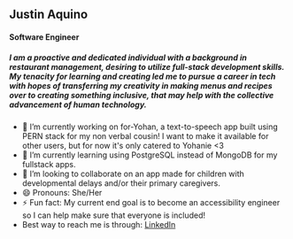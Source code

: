 ## Justin Aquino
#### Software Engineer



##### I am a proactive and dedicated individual with a background in restaurant management, desiring to utilize full-stack development skills. My tenacity for learning and creating led me to pursue a career in tech with hopes of transferring my creativity in making menus and recipes over to creating something inclusive, that may help with the collective advancement of human technology.

- 🔭 I’m currently working on for-Yohan, a text-to-speech app built using PERN stack for my non verbal cousin! I want to make it available for other users, but for now it's only catered to Yohanie <3 
- 🌱 I’m currently learning using PostgreSQL instead of MongoDB for my fullstack apps.
- 👯 I’m looking to collaborate on an app made for children with developmental delays and/or their primary caregivers.
- 😄 Pronouns: She/Her
- ⚡ Fun fact: My current end goal is to become an accessibility engineer so I can help make sure that everyone is included!
- Best way to reach me is through: [LinkedIn](https://www.linkedin.com/in/justinaquino-dev/)

